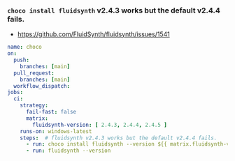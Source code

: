 ### `choco install fluidsynth` v2.4.3 works but the default v2.4.4 fails.
* https://github.com/FluidSynth/fluidsynth/issues/1541
```yaml
name: choco
on:
  push:
    branches: [main]
  pull_request:
    branches: [main]
  workflow_dispatch:
jobs:
  ci:
    strategy:
      fail-fast: false
      matrix:
        fluidsynth-version: [ 2.4.3, 2.4.4, 2.4.5 ]
    runs-on: windows-latest
    steps:  # fluidsynth v2.4.3 works but the default v2.4.4 fails.
      - run: choco install fluidsynth --version ${{ matrix.fluidsynth-version }}
      - run: fluidsynth --version
```
